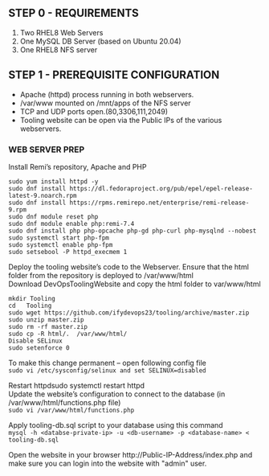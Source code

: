 ## STEP 0 - REQUIREMENTS
1. Two RHEL8 Web Servers
2. One MySQL DB Server (based on Ubuntu 20.04)
3. One RHEL8 NFS server
## STEP 1 - PREREQUISITE CONFIGURATION
- Apache (httpd) process running in both webservers.
- /var/www mounted on /mnt/apps of the NFS server
- TCP and UDP ports open.(80,3306,111,2049)
- Tooling website can be open via the Public IPs of the various webservers.

### WEB SERVER PREP
Install Remi’s repository, Apache and PHP
```
sudo yum install httpd -y 
sudo dnf install https://dl.fedoraproject.org/pub/epel/epel-release-latest-9.noarch.rpm 
sudo dnf install https://rpms.remirepo.net/enterprise/remi-release-9.rpm 
sudo dnf module reset php
sudo dnf module enable php:remi-7.4 
sudo dnf install php php-opcache php-gd php-curl php-mysqlnd --nobest
sudo systemctl start php-fpm 
sudo systemctl enable php-fpm
sudo setsebool -P httpd_execmem 1
```

Deploy the tooling website’s code to the Webserver. Ensure that the html folder from the repository is deployed to /var/www/html<br>
Download  DevOpsToolingWebsite and copy the html folder to var/www/html <br>
```
mkdir Tooling 
cd   Tooling
sudo wget https://github.com/ifydevops23/tooling/archive/master.zip
sudo unzip master.zip 
sudo rm -rf master.zip   
sudo cp -R html/.  /var/www/html/ 
Disable SELinux 
sudo setenforce 0
```
To make this change permanent – open following config file<br>
`sudo vi /etc/sysconfig/selinux and set SELINUX=disabled` <br>


Restart httpdsudo systemctl restart httpd<br>
Update the website’s configuration to connect to the database (in /var/www/html/functions.php file)<br>
`sudo vi /var/www/html/functions.php`

Apply tooling-db.sql script to your database using this command <br>
`mysql -h <databse-private-ip> -u <db-username> -p <database-name> < tooling-db.sql`<br>


Open the website in your browser http://Public-IP-Address/index.php and make sure you can login into the website with "admin" user.
